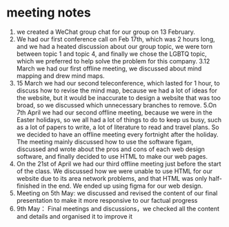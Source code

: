 # meeting notes
1. we created a WeChat group chat for our group on 13 February.
2. We had our first conference call on Feb 17th, which was 2 hours long, and we had a heated discussion about our group topic, we were torn between topic 1 and topic 4, and finally we chose the LGBTQ topic, which we preferred to help solve the problem for this company.
3.12 March we had our first offline meeting, we discussed about mind mapping and drew mind maps.
4. 15 March we had our second teleconference, which lasted for 1 hour, to discuss how to revise the mind map, because we had a lot of ideas for the website, but it would be inaccurate to design a website that was too broad, so we discussed which unnecessary branches to remove.
5.On 7th April we had our second offline meeting, because we were in the Easter holidays, so we all had a lot of things to do to keep us busy, such as a lot of papers to write, a lot of literature to read and travel plans. So we decided to have an offline meeting every fortnight after the holiday. The meeting mainly discussed how to use the software figam, discussed and wrote about the pros and cons of each web design software, and finally decided to use HTML to make our web pages.
6. On the 21st of April we had our third offline meeting just before the start of the class. We discussed how we were unable to use HTML for our website due to its area network problems, and that HTML was only half-finished in the end. We ended up using figma for our web design.
7. Meeting on 5th May: we discussed and revised the content of our final presentation to make it more responsive to our factual progress
8. 9th May： Final meetings and discussions，we checked all the content and details and organised it to improve it
